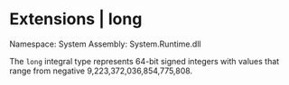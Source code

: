 # Extensions | long

Namespace: System
Assembly: System.Runtime.dll

The `long` integral type represents 64-bit signed integers with values that range from negative 9,223,372,036,854,775,808.
<br>

